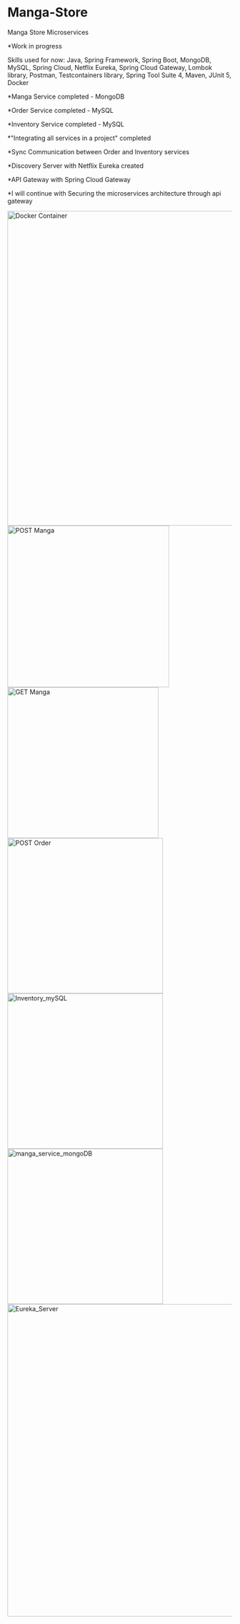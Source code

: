 # Manga-Store
Manga Store Microservices

*Work in progress

Skills used for now: Java, Spring Framework, Spring Boot, MongoDB, MySQL, Spring Cloud, Netflix Eureka, Spring Cloud Gateway, Lombok library, Postman, Testcontainers library, Spring Tool Suite 4, Maven, JUnit 5, Docker

*Manga Service completed - MongoDB

*Order Service completed - MySQL

*Inventory Service completed - MySQL

*"Integrating all services in a project" completed

*Sync Communication between Order and Inventory services

*Discovery Server with Netflix Eureka created

*API Gateway with Spring Cloud Gateway

*I will continue with Securing the microservices architecture through api gateway

<img width="705" alt="Docker Container" src="https://github.com/louissardaru/Manga-Store/assets/119102199/410790c9-09cd-439a-8414-2d70b29cf9f2">
<img width="362" alt="POST Manga" src="https://github.com/louissardaru/Manga-Store/assets/119102199/31fc88d7-3192-4f0e-a881-5697e0d105fc">
<img width="338" alt="GET Manga" src="https://github.com/louissardaru/Manga-Store/assets/119102199/be00e709-3c9a-4ba8-9823-139a8a10f2f0">
<img width="348" alt="POST Order" src="https://github.com/louissardaru/Manga-Store/assets/119102199/62ca3296-6c0d-4cdb-8bc1-7ed2a9841025">
<img width="348" alt="Inventory_mySQL" src="https://github.com/louissardaru/Manga-Store/assets/119102199/6828af5f-7bb3-4dd3-a9d2-637ebef96547">
<img width="348" alt="manga_service_mongoDB" src="https://github.com/louissardaru/Manga-Store/assets/119102199/6a194cc0-abdf-45f6-8ec1-0aeb509240cc">
<img width="700" alt="Eureka_Server" src="https://github.com/louissardaru/Manga-Store/assets/119102199/0bf79e69-b22a-4c44-90eb-a4c1ca0a3a6e">





